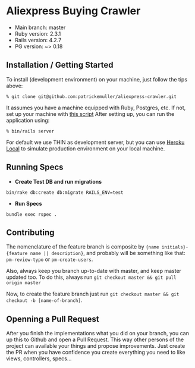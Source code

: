 # Aliexpress Buying Crawler

* Main branch: master
* Ruby version: 2.3.1
* Rails version: 4.2.7
* PG version: ~> 0.18

## Installation / Getting Started

To install (development environment) on your machine, just follow the tips above:

    % git clone git@github.com:patrickemuller/aliexpress-crawler.git

It assumes you have a machine equipped with Ruby, Postgres, etc. If not, set up
your machine with [this script](https://github.com/COSMITdev/env-setup)
After setting up, you can run the application using:

    % bin/rails server

For default we use THIN as development server, but you can use [Heroku Local](https://devcenter.heroku.com/articles/heroku-local) to simulate production
environment on your local machine.

## Running Specs

* **Create Test DB and run migrations**

```bin/rake db:create db:migrate RAILS_ENV=test```

* **Run Specs**

```bundle exec rspec .```

## Contributing

The nomenclature of the feature branch is composite by `{name initials}-{feature name || description}`, and probably will be something like that: `pm-review-typo` or `pm-create-users`.

Also, always keep you branch up-to-date with master, and keep master updated too. To do this, always run `git checkout master && git pull origin master`

Now, to create the feature branch just run `git checkout master && git checkout -b
[name-of-branch]`.

## Openning a Pull Request

After you finish the implementations what you did on your branch, you can up this to Github and open a Pull Request. This way other persons of the project can available your things and propose improvements. Just create the PR when you have confidence you create everything you need to like views, controllers, specs...
